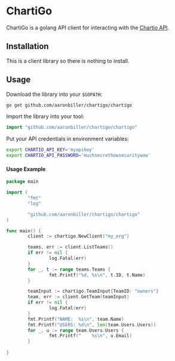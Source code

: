 # ChartiGo
ChartiGo is a golang API client for interacting with the [Chartio API](https://api.chartio.com/v1/docs).

## Installation
This is a client library so there is nothing to install.

## Usage
Download the library into your `$GOPATH`:
```bash
go get github.com/aaronbiller/chartigo/chartigo
```

Import the library into your tool:

```go
import "github.com/aaronbiller/chartigo/chartigo"
```

Put your API credentials in environment variables:
```bash
export CHARTIO_API_KEY='myapikey'
export CHARTIO_API_PASSWORD='muchsecrethowsecuritywow'
```

#### Usage Example
```go
package main

import (
        "fmt"
        "log"

        "github.com/aaronbiller/chartigo/chartigo"
)

func main() {
        client := chartigo.NewClient("my_org")

        teams, err := client.ListTeams()
        if err != nil {
                log.Fatal(err)
        }
        for _, t := range teams.Teams {
                fmt.Printf("%d, %s\n", t.ID, t.Name)
        }

        teamInput := chartigo.TeamInput{TeamID: "owners"}
        team, err := client.GetTeam(teamInput)
        if err != nil {
                log.Fatal(err)
        }
        fmt.Printf("NAME:  %s\n", team.Name)
        fmt.Printf("USERS: %d\n", len(team.Users.Users))
        for _, u := range team.Users.Users {
                fmt.Printf("    %s\n", u.Email)
        }
        
}

```

